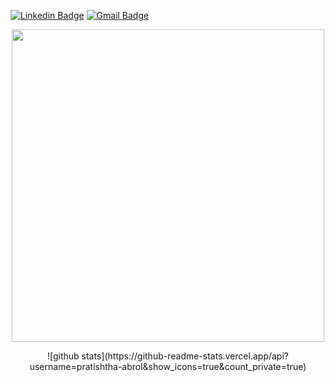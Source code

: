 [![Linkedin Badge](https://img.shields.io/badge/-pratishthaabrol-blue?style=flat-square&logo=Linkedin&logoColor=white&link=https://www.linkedin.com/in/pratishtha-abrol/)](https://www.linkedin.com/in/pratishtha-abrol/)
[![Gmail Badge](https://img.shields.io/badge/-pratishthaabrol@gmail.com-c14438?style=flat-square&logo=Gmail&logoColor=white&link=mailto:pratishthaabrol@gmail.com)](mailto:pratishthaabrol@gmail.com)

<p  align="center"><img height="500" src = "https://github.com/pratishtha-abrol/pratishtha-abrol/blob/master/2.gif"></p>

<p  align="center"> ![github stats](https://github-readme-stats.vercel.app/api?username=pratishtha-abrol&show_icons=true&count_private=true) </p>

<!--
**pratishtha-abrol/pratishtha-abrol** is a ✨ _special_ ✨ repository because its `README.md` (this file) appears on your GitHub profile.

Here are some ideas to get you started:

- 🔭 I’m currently working on ...
- 🌱 I’m currently learning ...
- 👯 I’m looking to collaborate on ...
- 🤔 I’m looking for help with ...
- 💬 Ask me about ...
- 📫 How to reach me: ...
- 😄 Pronouns: ...
- ⚡ Fun fact: ...
-->
